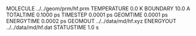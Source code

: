 MOLECULE    ../../geom/prm/hf.prm
TEMPERATURE                 0.0 K
BOUNDARY                   10.0 A
TOTALTIME               0.1000 ps
TIMESTEP                0.0001 ps
GEOMTIME                0.0001 ps
ENERGYTIME              0.0002 ps
GEOMOUT      ../../data/md/hf.xyz
ENERGYOUT    ../../data/md/hf.dat
STATUSTIME                  1.0 s
